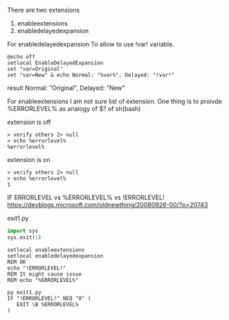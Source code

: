 There are two extensions
1. enableextensions
2. enabledelayedexpansion

For enabledelayedexpansion
To allow to use !var! variable.
```batch
@echo off
setlocal EnableDelayedExpansion
set "var=Original"
set "var=New" & echo Normal: "%var%", Delayed: "!var!"
```
result
Normal: "Original", Delayed: "New"

For enableextensions
I am not sure list of extension.
One thing is to proivde %ERRORLEVEL% as analogy of $? of sh(bash)

extension is off
```
> verify others 2> null
> echo %errorlevel%
%errorlevel%
```
extension is on
```
> verify others 2> null
> echo %errorlevel%
1
```

IF ERRORLEVEL vs %ERRORLEVEL% vs !ERRORLEVEL!  
https://devblogs.microsoft.com/oldnewthing/20080926-00/?p=20743

exit1.py
```python
import sys
sys.exit(1)
```

```batch
setlocal enableextensions
setlocal enabledelayedexpansion	
REM OK
echo "!ERRORLEVEL!"
REM It might cause issue
REM echo "%ERRORLEVEL%"

py exit1.py
IF "!ERRORLEVEL!" NEQ "0" (
   EXIT \B %ERRORLEVEL%
)
```
